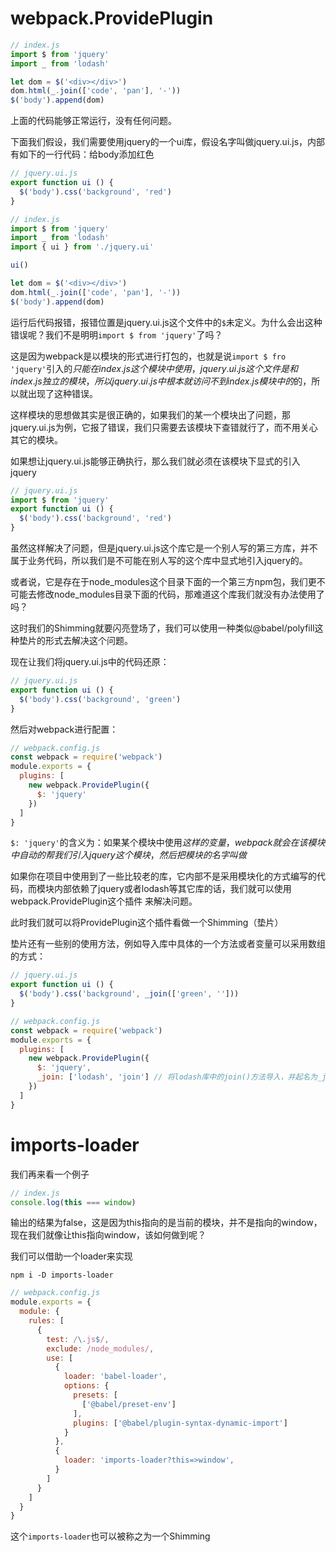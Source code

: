 # webpack.ProvidePlugin
```js
// index.js
import $ from 'jquery'
import _ from 'lodash'

let dom = $('<div></div>')
dom.html(_.join(['code', 'pan'], '-'))
$('body').append(dom)
```

上面的代码能够正常运行，没有任何问题。

下面我们假设，我们需要使用jquery的一个ui库，假设名字叫做jquery.ui.js，内部有如下的一行代码：给body添加红色
```js
// jquery.ui.js
export function ui () {
  $('body').css('background', 'red')
}
```

```js
// index.js
import $ from 'jquery'
import _ from 'lodash'
import { ui } from './jquery.ui'

ui()

let dom = $('<div></div>')
dom.html(_.join(['code', 'pan'], '-'))
$('body').append(dom)
```

运行后代码报错，报错位置是jquery.ui.js这个文件中的`$`未定义。为什么会出这种错误呢？我们不是明明`import $ from 'jquery'`了吗？

这是因为webpack是以模块的形式进行打包的，也就是说`import $ fro 'jquery'`引入的$只能在index.js这个模块中使用，jquery.ui.js这个文件是和index.js独立的模块，所以jquery.ui.js中根本就访问不到index.js模块中的$的，所以就出现了这种错误。

这样模块的思想做其实是很正确的，如果我们的某一个模块出了问题，那jquery.ui.js为例，它报了错误，我们只需要去该模块下查错就行了，而不用关心其它的模块。

如果想让jquery.ui.js能够正确执行，那么我们就必须在该模块下显式的引入jquery
```js
// jquery.ui.js
import $ from 'jquery'
export function ui () {
  $('body').css('background', 'red')
}
```

虽然这样解决了问题，但是jquery.ui.js这个库它是一个别人写的第三方库，并不属于业务代码，所以我们是不可能在别人写的这个库中显式地引入jquery的。

或者说，它是存在于node_modules这个目录下面的一个第三方npm包，我们更不可能去修改node_modules目录下面的代码，那难道这个库我们就没有办法使用了吗？

这时我们的Shimming就要闪亮登场了，我们可以使用一种类似@babel/polyfill这种垫片的形式去解决这个问题。

现在让我们将jquery.ui.js中的代码还原：
```js
// jquery.ui.js
export function ui () {
  $('body').css('background', 'green')
}
```

然后对webpack进行配置：
```js
// webpack.config.js
const webpack = require('webpack')
module.exports = {
  plugins: [
    new webpack.ProvidePlugin({
      $: 'jquery'
    })
  ]
}
```

`$: 'jquery'`的含义为：如果某个模块中使用$这样的变量，webpack就会在该模块中自动的帮我们引入jquery这个模块，然后把模块的名字叫做$

如果你在项目中使用到了一些比较老的库，它内部不是采用模块化的方式编写的代码，而模块内部依赖了jquery或者lodash等其它库的话，我们就可以使用webpack.ProvidePlugin这个插件
来解决问题。

此时我们就可以将ProvidePlugin这个插件看做一个Shimming（垫片）


垫片还有一些别的使用方法，例如导入库中具体的一个方法或者变量可以采用数组的方式：
```js
// jquery.ui.js
export function ui () {
  $('body').css('background', _join(['green', '']))
}
```
```js
// webpack.config.js
const webpack = require('webpack')
module.exports = {
  plugins: [
    new webpack.ProvidePlugin({
      $: 'jquery',
      _join: ['lodash', 'join'] // 将lodash库中的join()方法导入，并起名为_join
    })
  ]
}
```
# imports-loader
我们再来看一个例子
```js
// index.js
console.log(this === window)
```

输出的结果为false，这是因为this指向的是当前的模块，并不是指向的window，现在我们就像让this指向window，该如何做到呢？

我们可以借助一个loader来实现
```shell
npm i -D imports-loader
```
```js
// webpack.config.js
module.exports = {
  module: {
    rules: [
      {
        test: /\.js$/,
        exclude: /node_modules/,
        use: [
          {
            loader: 'babel-loader',
            options: {
              presets: [
                ['@babel/preset-env']
              ],
              plugins: ['@babel/plugin-syntax-dynamic-import']
            }
          },
          {
            loader: 'imports-loader?this=>window',
          }
        ]
      }
    ]
  }
}
```

这个`imports-loader`也可以被称之为一个Shimming